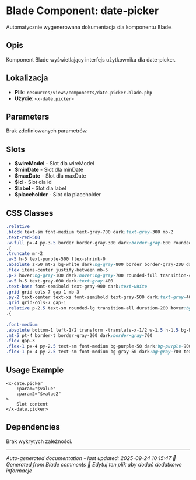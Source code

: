 # Blade Component: date-picker

Automatycznie wygenerowana dokumentacja dla komponentu Blade.

## Opis
Komponent Blade wyświetlający interfejs użytkownika dla date-picker.

## Lokalizacja
- **Plik**: `resources/views/components/date-picker.blade.php`
- **Użycie**: `<x-date.picker>`

## Parameters
Brak zdefiniowanych parametrów.

## Slots
- **$wireModel** - Slot dla wireModel
- **$minDate** - Slot dla minDate
- **$maxDate** - Slot dla maxDate
- **$id** - Slot dla id
- **$label** - Slot dla label
- **$placeholder** - Slot dla placeholder

## CSS Classes
```css
.relative
.block text-sm font-medium text-gray-700 dark:text-gray-300 mb-2
.text-red-500
.w-full px-4 py-3.5 border border-gray-300 dark:border-gray-600 rounded-xl text-sm focus:ring-2 focus:ring-purple-500 focus:border-purple-500 dark:bg-gray-700 dark:text-white bg-white text-left flex items-center justify-between min-h-[48px] hover:bg-gray-50 dark:hover:bg-gray-600 transition-colors
.{ 
.truncate mr-2
.w-5 h-5 text-purple-500 flex-shrink-0
.absolute z-50 mt-2 bg-white dark:bg-gray-800 border border-gray-200 dark:border-gray-700 rounded-xl shadow-xl p-5 w-80 max-w-full left-0 right-0 mx-auto
.flex items-center justify-between mb-5
.p-2 hover:bg-gray-100 dark:hover:bg-gray-700 rounded-full transition-colors
.w-5 h-5 text-gray-600 dark:text-gray-400
.text-base font-semibold text-gray-900 dark:text-white
.grid grid-cols-7 gap-1 mb-3
.py-2 text-center text-xs font-semibold text-gray-500 dark:text-gray-400
.grid grid-cols-7 gap-1
.relative p-2.5 text-sm rounded-lg transition-all duration-200 hover:bg-purple-50 dark:hover:bg-purple-900/20 min-h-[36px] flex items-center justify-center
.{
                        
.font-medium
.absolute bottom-1 left-1/2 transform -translate-x-1/2 w-1.5 h-1.5 bg-blue-600 dark:bg-blue-400 rounded-full
.mt-5 pt-4 border-t border-gray-200 dark:border-gray-700
.flex gap-3
.flex-1 px-4 py-2.5 text-sm font-medium bg-purple-50 dark:bg-purple-900/20 text-purple-700 dark:text-purple-300 rounded-lg hover:bg-purple-100 dark:hover:bg-purple-900/30 transition-colors
.flex-1 px-4 py-2.5 text-sm font-medium bg-gray-50 dark:bg-gray-700 text-gray-700 dark:text-gray-300 rounded-lg hover:bg-gray-100 dark:hover:bg-gray-600 transition-colors
```

## Usage Example
```blade
<x-date.picker
    :param="$value"
    :param2="$value2"
>
    Slot content
</x-date.picker>
```

## Dependencies
Brak wykrytych zależności.

---
*Auto-generated documentation - last updated: 2025-09-24 10:15:47*
*🤖 Generated from Blade comments*
*📝 Edytuj ten plik aby dodać dodatkowe informacje*